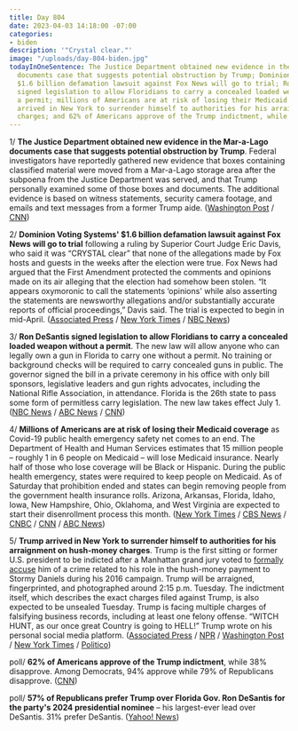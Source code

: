 ```yaml
---
title: Day 804
date: 2023-04-03 14:18:00 -07:00
categories:
- biden
description: '"Crystal clear."'
image: "/uploads/day-804-biden.jpg"
todayInOneSentence: The Justice Department obtained new evidence in the Mar-a-Lago
  documents case that suggests potential obstruction by Trump; Dominion Voting Systems'
  $1.6 billion defamation lawsuit against Fox News will go to trial; Ron DeSantis
  signed legislation to allow Floridians to carry a concealed loaded weapon without
  a permit; millions of Americans are at risk of losing their Medicaid coverage; Trump
  arrived in New York to surrender himself to authorities for his arraignment on hush-money
  charges; and 62% of Americans approve of the Trump indictment, while 38% disapprove.
---
```


1/ **The Justice Department obtained new evidence in the Mar-a-Lago documents case that suggests potential obstruction by Trump**. Federal investigators have reportedly gathered new evidence that boxes containing classified material were moved from a Mar-a-Lago storage area after the subpoena from the Justice Department was served, and that Trump personally examined some of those boxes and documents. The additional evidence is based on witness statements, security camera footage, and emails and text messages from a former Trump aide. ([Washington Post](https://www.washingtonpost.com/national-security/2023/04/02/trump-mar-a-lago-obstruction-classified/) / [CNN](https://www.cnn.com/2023/04/02/politics/donald-trump-mar-a-lago-justice-department/index.html))

2/ **Dominion Voting Systems' $1.6 billion defamation lawsuit against Fox News will go to trial** following a ruling by Superior Court Judge Eric Davis, who said it was “CRYSTAL clear” that none of the allegations made by Fox hosts and guests in the weeks after the election were true. Fox News had argued that the First Amendment protected the comments and opinions made on its air alleging that the election had somehow been stolen. “It appears oxymoronic to call the statements ‘opinions' while also asserting the statements are newsworthy allegations and/or substantially accurate reports of official proceedings,” Davis said. The trial is expected to begin in mid-April. ([Associated Press](https://apnews.com/article/fox-news-dominion-trump-election-lies-voting-42cae434c4cfadbbafe73d1f2bca8e4d) / [New York Times](https://www.nytimes.com/2023/03/31/business/fox-dominion-defamation-case.html) / [NBC News](https://www.nbcnews.com/politics/politics-news/judge-refuses-dismiss-dominion-lawsuit-fox-news-rcna76422))

3/ **Ron DeSantis signed legislation to allow Floridians to carry a concealed loaded weapon without a permit**. The new law will allow anyone who can legally own a gun in Florida to carry one without a permit. No training or background checks will be required to carry concealed guns in public. The governor signed the bill in a private ceremony in his office with only bill sponsors, legislative leaders and gun rights advocates, including the National Rifle Association, in attendance. Florida is the 26th state to pass some form of permitless carry legislation. The new law takes effect July 1. ([NBC News](https://www.nbcnews.com/politics/politics-news/ron-desantis-quietly-signs-permitless-concealed-carry-law-rcna77934) / [ABC News](https://abcnews.go.com/US/wireStory/desantis-signs-bill-carry-concealed-guns-permit-98324060) / [CNN](https://www.cnn.com/2023/03/31/politics/florida-legislature-concealed-carry-gun-permit/index.html))

4/ **Millions of Americans are at risk of losing their Medicaid coverage** as Covid-19 public health emergency safety net comes to an end. The Department of Health and Human Services estimates that 15 million people – roughly 1 in 6 people on Medicaid – will lose Medicaid insurance. Nearly half of those who lose coverage will be Black or Hispanic. During the public health emergency, states were required to keep people on Medicaid. As of Saturday that prohibition ended and states can begin removing people from the government health insurance rolls. Arizona, Arkansas, Florida, Idaho, Iowa, New Hampshire, Ohio, Oklahoma, and West Virginia are expected to start their disenrollment process this month. ([New York Times](https://www.nytimes.com/2023/04/03/us/politics/medicaid-enrollment-pandemic.html) / [CBS News](https://www.cbsnews.com/news/medicaid-cliff-millions-of-americans-lose-coverage-cbs-news-explains/) / [CNBC](https://www.cnbc.com/2023/03/31/medicaid-millions-to-lose-coverage-as-covid-safety-net-dismantled.html) / [CNN](https://www.cnn.com/2023/04/01/politics/medicaid-termination-states/index.html) / [ABC News](https://abcnews.go.com/Health/millions-lose-health-insurance-starting-saturday/story?id=98278281))

5/ **Trump arrived in New York to surrender himself to authorities for his arraignment on hush-money charges**. Trump is the first sitting or former U.S. president to be indicted after a Manhattan grand jury voted to [formally accuse](https://whatthefuckjusthappenedtoday.com/2023/03/30/day-800/#1-the-manhattan-grand-jury-voted-to) him of a crime related to his role in the hush-money payment to Stormy Daniels during his 2016 campaign. Trump will be arraigned, fingerprinted, and photographed around 2:15 p.m. Tuesday. The indictment itself, which describes the exact charges filed against Trump, is also expected to be unsealed Tuesday. Trump is facing multiple charges of falsifying business records, including at least one felony offense. “WITCH HUNT, as our once great Country is going to HELL!” Trump wrote on his personal social media platform. ([Associated Press](https://apnews.com/article/trump-indictment-new-york-florida-hush-money-election-764309dce49f81a50bf9f610ffd5ceb6) / [NPR](https://www.npr.org/2023/04/03/1167756756/trump-traveling-new-york-arraignment-whats-next-trial) / [Washington Post](https://www.washingtonpost.com/national-security/2023/04/03/trump-new-york-arraignment-hush-money/) / [New York Times](https://www.nytimes.com/2023/04/03/nyregion/adams-trump-nyc.html) / [Politico](https://www.politico.com/news/2023/04/03/trump-manhattan-arraigned-court-00090176))

poll/ **62% of Americans approve of the Trump indictment**, while 38% disapprove. Among Democrats, 94% approve while 79% of Republicans disapprove. ([CNN](https://www.cnn.com/2023/04/03/politics/cnn-poll-trump-indictment/index.html))

poll/ **57% of Republicans prefer Trump over Florida Gov. Ron DeSantis for the party's 2024 presidential nominee** – his largest-ever lead over DeSantis. 31% prefer DeSantis. ([Yahoo! News](https://news.yahoo.com/trump-indictment-poll-surges-lead-desantis-151150006.html))